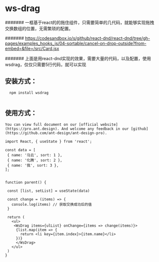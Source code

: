 # ws-drag


####### 一框基于react的的拖住组件，只需要简单的几代码，就能够实现拖拽交换数组的位置，无需繁琐的配置。 

####### https://codesandbox.io/s/github/react-dnd/react-dnd/tree/gh-pages/examples_hooks_js/04-sortable/cancel-on-drop-outside?from-embed=&file=/src/Card.jsx

####### 上面是用react-dnd实现的效果，需要大量的代码，以及配置，使用wsdrag，仅仅只需要5行代码，就可以实现

## 安装方式：
```
  npm install wsdrag
  
 ```
## 使用方式：
 ```
 You can view full document on our [official website](https://pro.ant.design). And welcome any feedback in our [github](https://github.com/ant-design/ant-design-pro).

import React, { useState } from 'react';

const data = [
  { name: '马云', sort: 1 },
  { name: '化腾', sort: 2 },
  { name: '我', sort: 3 },
];


function parent() {

  const [list, setList] = useState(data)
  
  const change = (items) => {
    console.log(items) // 获取交换成功后的值
  }
  
  return (
    <ul>
     <WsDrag items={ulList} onChange={items => change(items)}>
      {list.map(item => {
        return <li key={item.index}>{item.name}</li>
      })}
      </WsDrag>
    </ul>
  )
}
```
